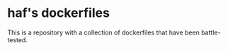 # haf's dockerfiles

This is a repository with a collection of dockerfiles that have been battle-tested.